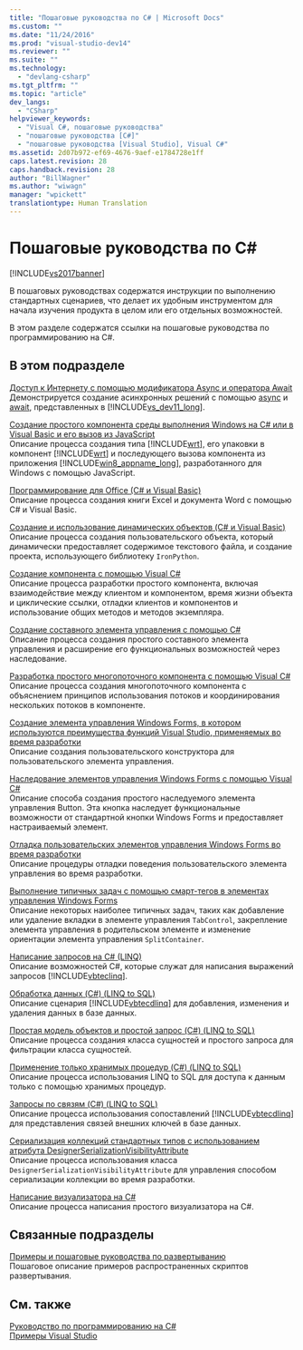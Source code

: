 ```yaml
---
title: "Пошаговые руководства по C# | Microsoft Docs"
ms.custom: ""
ms.date: "11/24/2016"
ms.prod: "visual-studio-dev14"
ms.reviewer: ""
ms.suite: ""
ms.technology: 
  - "devlang-csharp"
ms.tgt_pltfrm: ""
ms.topic: "article"
dev_langs: 
  - "CSharp"
helpviewer_keywords: 
  - "Visual C#, пошаговые руководства"
  - "пошаговые руководства [C#]"
  - "пошаговые руководства [Visual Studio], Visual C#"
ms.assetid: 2d07b972-ef69-4676-9aef-e1784728e1ff
caps.latest.revision: 28
caps.handback.revision: 28
author: "BillWagner"
ms.author: "wiwagn"
manager: "wpickett"
translationtype: Human Translation
---
```

# Пошаговые руководства по C#
[!INCLUDE[vs2017banner](../csharp/includes/vs2017banner.md)]

В пошаговых руководствах содержатся инструкции по выполнению стандартных сценариев, что делает их удобным инструментом для начала изучения продукта в целом или его отдельных возможностей.  
  
 В этом разделе содержатся ссылки на пошаговые руководства по программированию на C\#.  
  
## В этом подразделе  
 [Доступ к Интернету с помощью модификатора Async и оператора Await](../Topic/Walkthrough:%20Accessing%20the%20Web%20by%20Using%20Async%20and%20Await%20\(C%23%20and%20Visual%20Basic\).md)  
 Демонстрируется создание асинхронных решений с помощью [async](../csharp/language-reference/keywords/async.md) и [await](../csharp/language-reference/keywords/await.md), представленных в [!INCLUDE[vs_dev11_long](../csharp/includes/vs_dev11_long_md.md)].  
  
 [Создание простого компонента среды выполнения Windows на C\# или в Visual Basic и его вызов из JavaScript](../Topic/Walkthrough:%20Creating%20a%20simple%20component%20in%20C%23%20or%20Visual%20Basic%20and%20calling%20it%20from%20JavaScript.md)  
 Описание процесса создания типа [!INCLUDE[wrt](../csharp/includes/wrt_md.md)], его упаковки в компонент [!INCLUDE[wrt](../csharp/includes/wrt_md.md)] и последующего вызова компонента из приложения [!INCLUDE[win8_appname_long](../csharp/includes/win8_appname_long_md.md)], разработанного для Windows с помощью JavaScript.  
  
 [Программирование для Office \(C\# и Visual Basic\)](../csharp/programming-guide/interop/walkthrough-office-programming.md)  
 Описание процесса создания книги Excel и документа Word с помощью C\# и Visual Basic.  
  
 [Создание и использование динамических объектов \(C\# и Visual Basic\)](../csharp/programming-guide/types/walkthrough-creating-and-using-dynamic-objects.md)  
 Описание процесса создания пользовательского объекта, который динамически предоставляет содержимое текстового файла, и создание проекта, использующего библиотеку `IronPython`.  
  
 [Создание компонента с помощью Visual C\#](../Topic/Walkthrough:%20Authoring%20a%20Component%20with%20Visual%20C%23.md)  
 Описание процесса разработки простого компонента, включая взаимодействие между клиентом и компонентом, время жизни объекта и циклические ссылки, отладки клиентов и компонентов и использование общих методов и методов экземпляра.  
  
 [Создание составного элемента управления с помощью C\#](../Topic/Walkthrough:%20Authoring%20a%20Composite%20Control%20with%20Visual%20C%23.md)  
 Описание процесса создания простого составного элемента управления и расширение его функциональных возможностей через наследование.  
  
 [Разработка простого многопоточного компонента с помощью Visual C\#](../Topic/Walkthrough:%20Authoring%20a%20Simple%20Multithreaded%20Component%20with%20Visual%20C%23.md)  
 Описание процесса создания многопоточного компонента с объяснением принципов использования потоков и координирования нескольких потоков в компоненте.  
  
 [Создание элемента управления Windows Forms, в котором используются преимущества функций Visual Studio, применяемых во время разработки](../Topic/Walkthrough:%20Creating%20a%20Windows%20Forms%20Control%20That%20Takes%20Advantage%20of%20Visual%20Studio%20Design-Time%20Features.md)  
 Описание создания пользовательского конструктора для пользовательского элемента управления.  
  
 [Наследование элементов управления Windows Forms с помощью Visual C\#](../Topic/Walkthrough:%20Inheriting%20from%20a%20Windows%20Forms%20Control%20with%20Visual%20C%23.md)  
 Описание способа создания простого наследуемого элемента управления Button.  Эта кнопка наследует функциональные возможности от стандартной кнопки Windows Forms и предоставляет настраиваемый элемент.  
  
 [Отладка пользовательских элементов управления Windows Forms во время разработки](../Topic/Walkthrough:%20Debugging%20Custom%20Windows%20Forms%20Controls%20at%20Design%20Time.md)  
 Описание процедуры отладки поведения пользовательского элемента управления во время разработки.  
  
 [Выполнение типичных задач с помощью смарт\-тегов в элементах управления Windows Forms](../Topic/Walkthrough:%20Performing%20Common%20Tasks%20Using%20Smart%20Tags%20on%20Windows%20Forms%20Controls.md)  
 Описание некоторых наиболее типичных задач, таких как добавление или удаление вкладки в элементе управления `TabControl`, закрепление элемента управления в родительском элементе и изменение ориентации элемента управления `SplitContainer`.  
  
 [Написание запросов на C\# \(LINQ\)](../csharp/programming-guide/concepts/linq/walkthrough-writing-queries-linq.md)  
 Описание возможностей C\#, которые служат для написания выражений запросов [!INCLUDE[vbteclinq](../csharp/includes/vbteclinq_md.md)].  
  
 [Обработка данных \(C\#\) \(LINQ to SQL\)](../Topic/Walkthrough:%20Manipulating%20Data%20\(C%23\).md)  
 Описание сценария [!INCLUDE[vbtecdlinq](../csharp/includes/vbtecdlinq_md.md)] для добавления, изменения и удаления данных в базе данных.  
  
 [Простая модель объектов и простой запрос \(C\#\) \(LINQ to SQL\)](../Topic/Walkthrough:%20Simple%20Object%20Model%20and%20Query%20\(C%23\).md)  
 Описание процесса создания класса сущностей и простого запроса для фильтрации класса сущностей.  
  
 [Применение только хранимых процедур \(C\#\) \(LINQ to SQL\)](../Topic/Walkthrough:%20Using%20Only%20Stored%20Procedures%20\(C%23\).md)  
 Описание процесса использования LINQ to SQL для доступа к данным только с помощью хранимых процедур.  
  
 [Запросы по связям \(C\#\) \(LINQ to SQL\)](../Topic/Walkthrough:%20Querying%20Across%20Relationships%20\(C%23\).md)  
 Описание процесса использования сопоставлений [!INCLUDE[vbtecdlinq](../csharp/includes/vbtecdlinq_md.md)] для представления связей внешних ключей в базе данных.  
  
 [Сериализация коллекций стандартных типов с использованием атрибута DesignerSerializationVisibilityAttribute](../Topic/Walkthrough:%20Serializing%20Collections%20of%20Standard%20Types%20with%20the%20DesignerSerializationVisibilityAttribute.md)  
 Описание процесса использования класса `DesignerSerializationVisibilityAttribute` для управления способом сериализации коллекции во время разработки.  
  
 [Написание визуализатора на C\#](../Topic/Walkthrough:%20Writing%20a%20Visualizer%20in%20C%23.md)  
 Описание процесса написания простого визуализатора на C\#.  
  
## Связанные подразделы  
 [Примеры и пошаговые руководства по развертыванию](/visual-studio/deployment/clickonce-deployment-samples-and-walkthroughs)  
 Пошаговое описание примеров распространенных скриптов развертывания.  
  
## См. также  
 [Руководство по программированию на C\#](../csharp/programming-guide/index.md)   
 [Примеры Visual Studio](/visual-studio/ide/visual-studio-samples)